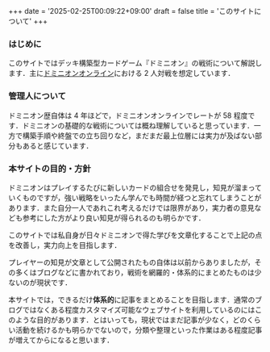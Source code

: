 +++
date = '2025-02-25T00:09:22+09:00'
draft = false
title = 'このサイトについて'
+++

### はじめに
このサイトではデッキ構築型カードゲーム『ドミニオン』の戦術について解説します．主に[ドミニオンオンライン](https://dominion.games/)における 2 人対戦を想定しています．

### 管理人について
ドミニオン歴自体は 4 年ほどで，ドミニオンオンラインでレートが 58 程度です．ドミニオンの基礎的な戦術については概ね理解していると思っています．一方で構築手順や終盤での立ち回りなど，まだまだ最上位層には実力が及ばない部分もあると感じています．

### 本サイトの目的・方針
ドミニオンはプレイするたびに新しいカードの組合せを発見し，知見が溜まっていくものですが，強い戦略をいったん学んでも時間が経つと忘れてしまうことがあります．また自分一人であれこれ考えるだけでは限界があり，実力者の意見なども参考にした方がより良い知見が得られるのも明らかです．

このサイトでは私自身が日々ドミニオンで得た学びを文章化することで上記の点を改善し，実力向上を目指します．

プレイヤーの知見が文章として公開されたもの自体は以前からありましたが，その多くはブログなどに書かれており，戦術を網羅的・体系的にまとめたものは少ないのが現状です．

<!-- 私はドミニオンプレイヤーの過去のブログを読み漁ることがあるのですが，歴史の中に埋もれた記事の中にも，気付きにくいシナジーについてや，特定のステロの所要ターン数を調査した結果についてなど，現在でも価値のある記事が多くあると感じます． -->
<!-- そこで，本サイトでは私自身のオリジナルの解説を掲載しつつも，有用な他サイトの記事についてもリンクを貼って引用することで情報をロスなく -->
本サイトでは，できるだけ**体系的**に記事をまとめることを目指します．通常のブログではなくある程度カスタマイズ可能なウェブサイトを利用しているのにはこのような目的があります．とはいっても，現状ではまだ記事が少なく，どのくらい活動を続けるかも明らかでないので，分類や整理といった作業はある程度記事が増えてからになると思います．
